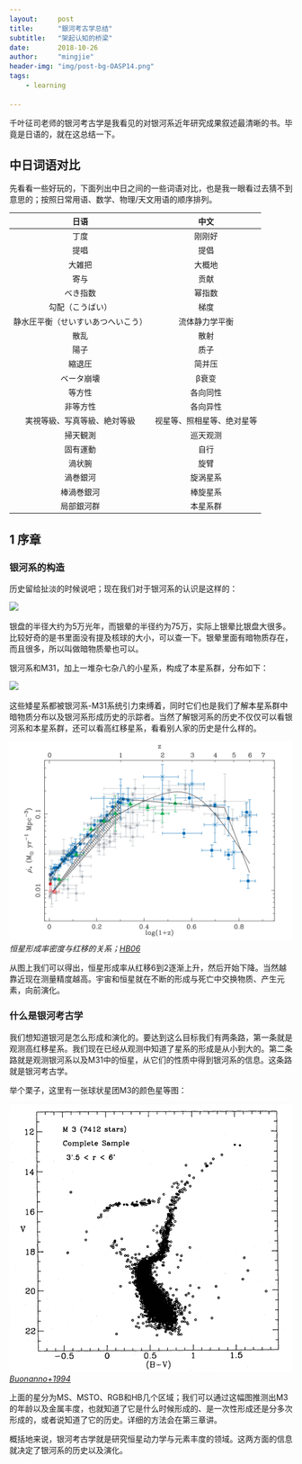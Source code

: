 ```yaml
---
layout:     post
title:      "銀河考古学总结"
subtitle:   "架起认知的桥梁"
date:       2018-10-26
author:     "mingjie"
header-img: "img/post-bg-OASP14.png"
tags:
    - learning

---
```


千叶征司老师的银河考古学是我看见的对银河系近年研究成果叙述最清晰的书。毕竟是日语的，就在这总结一下。

## 中日词语对比

先看看一些好玩的，下面列出中日之间的一些词语对比，也是我一眼看过去猜不到意思的；按照日常用语、数学、物理/天文用语的顺序排列。

|日语|中文|
| :-: | :-: |
|丁度|刚刚好|
|提唱|提倡|
|大雑把|大概地|
|寄与|贡献|
|べき指数|幂指数|
|勾配（こうばい）|梯度|
|静水圧平衡（せいすいあつへいこう）|流体静力学平衡|
|散乱|散射|
|陽子|质子|
|縮退圧|简并压|
|ベータ崩壊|β衰变|
|等方性|各向同性|
|非等方性|各向异性|
|実視等級、写真等級、絶対等級|视星等、照相星等、绝对星等|
|掃天観測|巡天观测|
|固有運動|自行|
|渦状腕|旋臂|
|渦巻銀河|旋涡星系|
|棒渦巻銀河|棒旋星系|
|局部銀河群|本星系群|

## 1 序章

### 银河系的构造

历史留给扯淡的时候说吧；现在我们对于银河系的认识是这样的：

![](https://3iom3142cnb81rlnt6w4mtlr-wpengine.netdna-ssl.com/wp-content/uploads/2017/12/fig2-3.jpg)

银盘的半径大约为5万光年，而银晕的半径约为75万，实际上银晕比银盘大很多。比较好奇的是书里面没有提及核球的大小，可以查一下。银晕里面有暗物质存在，而且很多，所以叫做暗物质晕也可以。

银河系和M31，加上一堆杂七杂八的小星系，构成了本星系群，分布如下：

![](http://atlasoftheuniverse.com/localgrp.gif)

这些矮星系都被银河系-M31系统引力束缚着，同时它们也是我们了解本星系群中暗物质分布以及银河系形成历史的示踪者。当然了解银河系的历史不仅仅可以看银河系和本星系群，还可以看高红移星系，看看别人家的历史是什么样的。

![](/img/in-post/post-GA/1-hb06.png)
*恒星形成率密度与红移的关系；[HB06](http://adsabs.harvard.edu/abs/2006ApJ...651..142H)*

从图上我们可以得出，恒星形成率从红移6到2逐渐上升，然后开始下降。当然越靠近现在测量精度越高。宇宙和恒星就在不断的形成与死亡中交换物质、产生元素，向前演化。

### 什么是银河考古学

我们想知道银河是怎么形成和演化的。要达到这么目标我们有两条路，第一条就是观测高红移星系。我们现在已经从观测中知道了星系的形成是从小到大的。第二条路就是观测银河系以及M31中的恒星，从它们的性质中得到银河系的信息。这条路就是银河考古学。

举个栗子，这里有一张球状星团M3的颜色星等图：

![](/img/in-post/post-GA/1-b94.png)
*[Buonanno+1994](http://adsabs.harvard.edu/abs/1994A%26A...290...69B)*

上面的星分为MS、MSTO、RGB和HB几个区域；我们可以通过这幅图推测出M3的年龄以及金属丰度，也就知道了它是什么时候形成的、是一次性形成还是分多次形成的，或者说知道了它的历史。详细的方法会在第三章讲。

概括地来说，银河考古学就是研究恒星动力学与元素丰度的领域。这两方面的信息就决定了银河系的历史以及演化。
